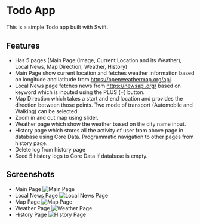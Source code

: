 
# Todo App

This is a simple Todo app built with Swift.

## Features

- Has 5 pages (Main Page (Image, Current Location and its Weather), Local News, Map Direction, Weather, History)
- Main Page show current location and fetches weather information based on longitude and latitude from https://openweathermap.org/api.
- Local News page fetches news from https://newsapi.org/ based on keyword which is inputed using the PLUS (+) button.
- Map Direction which takes a start and end location and provides the direction between those points. Two mode of transport (Automobile and Walking) can be selected.
- Zoom in and out map using slider.
- Weather page which show the weather based on the city name input.
- History page which stores all the activity of user from above page in database using Core Data. Programmatic navigation to other pages from history page.
- Delete log from history page
- Seed 5 history logs to Core Data if database is empty.

## Screenshots

- Main Page
    ![Main Page](images/main.png)
- Local News Page
    ![Local News Page](images/news.png)
- Map Page
    ![Map Page](images/map.png)
- Weather Page
    ![Weather Page](images/weather.png)
- History Page
    ![History Page](images/history.png)

